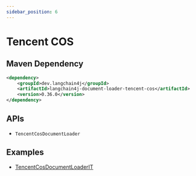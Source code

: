 ```yaml
---
sidebar_position: 6
---
```


# Tencent COS


## Maven Dependency

```xml
<dependency>
    <groupId>dev.langchain4j</groupId>
    <artifactId>langchain4j-document-loader-tencent-cos</artifactId>
    <version>0.36.0</version>
</dependency>
```


## APIs

- `TencentCosDocumentLoader`


## Examples

- [TencentCosDocumentLoaderIT](https://github.com/langchain4j/langchain4j/blob/main/document-loaders/langchain4j-document-loader-tencent-cos/src/test/java/dev/langchain4j/data/document/loader/tencent/cos/TencentCosDocumentLoaderIT.java)
